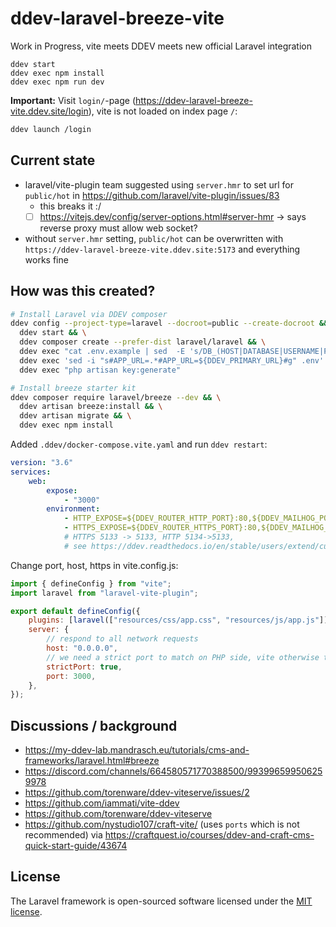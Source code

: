 # ddev-laravel-breeze-vite

Work in Progress, vite meets DDEV meets new official Laravel integration

```
ddev start
ddev exec npm install
ddev exec npm run dev
```

**Important:** Visit `login/`-page (https://ddev-laravel-breeze-vite.ddev.site/login), vite is not loaded on index page `/`:

```bash
ddev launch /login
```

## Current state

-   laravel/vite-plugin team suggested using `server.hmr` to set url for `public/hot` in https://github.com/laravel/vite-plugin/issues/83
    -   this breaks it :/
    -   [ ] https://vitejs.dev/config/server-options.html#server-hmr -> says reverse proxy must allow web socket?
-   without `server.hmr` setting, `public/hot` can be overwritten with `https://ddev-laravel-breeze-vite.ddev.site:5173` and everything works fine

## How was this created?

```bash
# Install Laravel via DDEV composer
ddev config --project-type=laravel --docroot=public --create-docroot && \
  ddev start && \
  ddev composer create --prefer-dist laravel/laravel && \
  ddev exec "cat .env.example | sed  -E 's/DB_(HOST|DATABASE|USERNAME|PASSWORD)=(.*)/DB_\1=db/g' > .env" && \
  ddev exec 'sed -i "s#APP_URL=.*#APP_URL=${DDEV_PRIMARY_URL}#g" .env' && \
  ddev exec "php artisan key:generate"

# Install breeze starter kit
ddev composer require laravel/breeze --dev && \
  ddev artisan breeze:install && \
  ddev artisan migrate && \
  ddev exec npm install
```

Added `.ddev/docker-compose.vite.yaml` and run `ddev restart`:

```yaml
version: "3.6"
services:
    web:
        expose:
            - "3000"
        environment:
            - HTTP_EXPOSE=${DDEV_ROUTER_HTTP_PORT}:80,${DDEV_MAILHOG_PORT}:8025,3001:3000
            - HTTPS_EXPOSE=${DDEV_ROUTER_HTTPS_PORT}:80,${DDEV_MAILHOG_HTTPS_PORT}:8025,3000:3000
            # HTTPS 5133 -> 5133, HTTP 5134->5133,
            # see https://ddev.readthedocs.io/en/stable/users/extend/custom-compose-files/
```

Change port, host, https in vite.config.js:

```javascript
import { defineConfig } from "vite";
import laravel from "laravel-vite-plugin";

export default defineConfig({
    plugins: [laravel(["resources/css/app.css", "resources/js/app.js"])],
    server: {
        // respond to all network requests
        host: "0.0.0.0",
        // we need a strict port to match on PHP side, vite otherwise tries different ports if 3000 is used
        strictPort: true,
        port: 3000,
    },
});
```

## Discussions / background

-   https://my-ddev-lab.mandrasch.eu/tutorials/cms-and-frameworks/laravel.html#breeze
-   https://discord.com/channels/664580571770388500/993996599506259978
-   https://github.com/torenware/ddev-viteserve/issues/2
-   https://github.com/iammati/vite-ddev
-   https://github.com/torenware/ddev-viteserve
-   https://github.com/nystudio107/craft-vite/ (uses `ports` which is not recommended) via https://craftquest.io/courses/ddev-and-craft-cms-quick-start-guide/43674

## License

The Laravel framework is open-sourced software licensed under the [MIT license](https://opensource.org/licenses/MIT).
